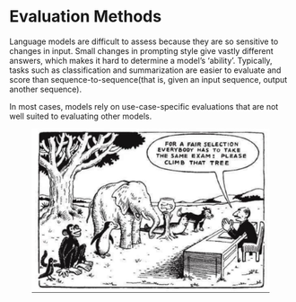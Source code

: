 # Evaluation Methods

Language models are difficult to assess because they are so sensitive to changes in input. Small changes in prompting style give vastly different answers, which makes it hard to determine a model’s ‘ability’. Typically, tasks such as classification and summarization are easier to evaluate and score than sequence-to-sequence(that is, given an input sequence, output another sequence).

In most cases, models rely on use-case-specific evaluations that are not well suited to evaluating other models.

<figure><img src="../.gitbook/assets/comic.jpg" alt=""><figcaption></figcaption></figure>
